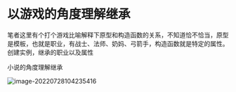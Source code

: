 # 以游戏的角度理解继承



笔者这里有个打个游戏比喻解释下原型和构造函数的关系，不知道恰不恰当，原型是模板，也就是职业，有战士、法师、奶妈、弓箭手，构造函数就是特定的属性。创建实例，继承的职业以及属性



小说的角度理解继承



![image-20220728104235416](C:/Users/hanbo/AppData/Roaming/Typora/typora-user-images/image-20220728104235416.png)
